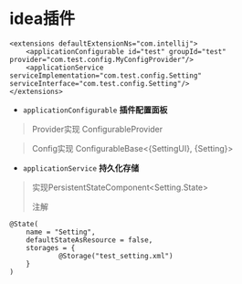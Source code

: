 # idea插件 #

    <extensions defaultExtensionNs="com.intellij">
        <applicationConfigurable id="test" groupId="test" provider="com.test.config.MyConfigProvider"/>
        <applicationService serviceImplementation="com.test.config.Setting" serviceInterface="com.test.config.Setting"/>
    </extensions>

- `applicationConfigurable` **插件配置面板**

> Provider实现 ConfigurableProvider

> Config实现 ConfigurableBase<{SettingUI}, {Setting}>

- `applicationService` **持久化存储**

> 实现PersistentStateComponent<Setting.State>
>
> 注解

    @State(
        name = "Setting",
        defaultStateAsResource = false,
        storages = {
                @Storage("test_setting.xml")
        }
	)
